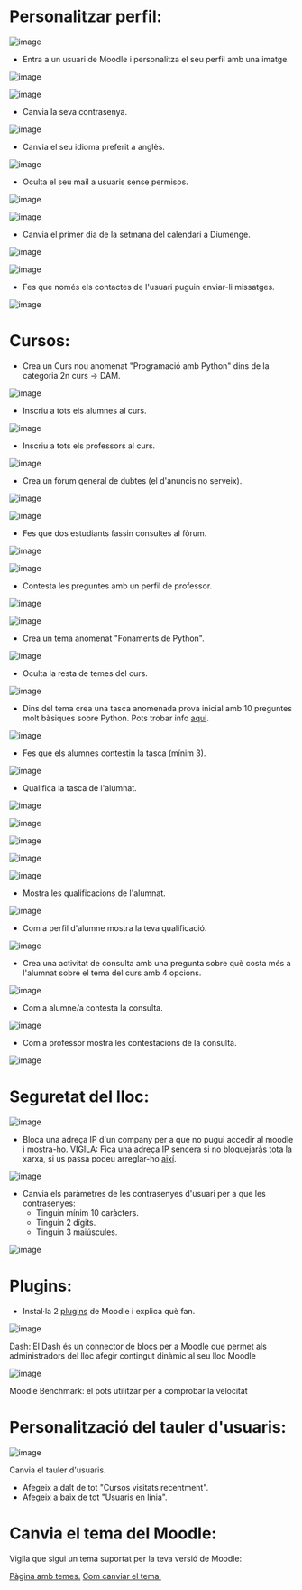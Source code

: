# Personalitzar perfil:

![image](https://user-images.githubusercontent.com/110727546/207070729-91000a9b-782a-43ed-8f50-344d9db3ad3f.png)

- Entra a un usuari de Moodle i personalitza el seu perfil amb una imatge.

![image](https://user-images.githubusercontent.com/114162276/213467047-fce3f8a3-f60c-491c-9566-7eeb75d753bc.png)

![image](https://user-images.githubusercontent.com/114162276/213467157-1894d552-2d4b-4ada-a073-5fc873af07d6.png)

- Canvia la seva contrasenya.

![image](https://user-images.githubusercontent.com/114162276/213467447-18a74ac1-3af8-4b4f-8edd-45ca7f948122.png)

- Canvia el seu idioma preferit a anglès.

![image](https://user-images.githubusercontent.com/114162276/213468126-9614705a-b60a-4dfd-a27b-1053f8012a30.png)

- Oculta el seu mail a usuaris sense permisos.

![image](https://user-images.githubusercontent.com/114162276/213468377-35c0061f-4a99-4585-8852-56c4ded7c12e.png)

![image](https://user-images.githubusercontent.com/114162276/213468462-a013895b-a4cd-4294-9693-1b018b086d20.png)

- Canvia el primer dia de la setmana del calendari a Diumenge.

![image](https://user-images.githubusercontent.com/114162276/213469825-618aaf50-7159-48ec-85a7-f97671617f38.png)

![image](https://user-images.githubusercontent.com/114162276/213469912-d9991eed-95bf-4c49-80d1-010c67134cd8.png)

- Fes que només els contactes de l'usuari puguin enviar-li missatges.

![image](https://user-images.githubusercontent.com/114162276/213470192-5cc96bac-f011-454e-a405-a6aa14de3505.png)

# Cursos:

- Crea un Curs nou anomenat "Programació amb Python" dins de la categoria 2n curs -> DAM.

![image](https://user-images.githubusercontent.com/114162276/213471014-3e3bf658-34ed-4d95-9359-0801b1833a4d.png)

- Inscriu a tots els alumnes al curs.

![image](https://user-images.githubusercontent.com/114162276/213471350-44965c85-d486-4813-988e-f343c5097d38.png)

- Inscriu a tots els professors al curs.

![image](https://user-images.githubusercontent.com/114162276/213471620-5d257a36-3e32-4ab8-afda-de784e2b2676.png)

- Crea un fòrum general de dubtes (el d'anuncis no serveix).

![image](https://user-images.githubusercontent.com/114162276/213472857-2b683678-fef8-44fe-834d-4bf3e5ce2096.png)

![image](https://user-images.githubusercontent.com/114162276/213472971-31a9a3d2-b5cf-44f8-b61a-8f7ef4820ba6.png)

- Fes que dos estudiants fassin consultes al fòrum.

![image](https://user-images.githubusercontent.com/114162276/213478765-d1928a24-5338-4c1a-994e-b177ea7e3bbe.png)

![image](https://user-images.githubusercontent.com/114162276/213478886-8bae585c-1edd-42ac-8837-b1aabd082820.png)

- Contesta les preguntes amb un perfil de professor.

![image](https://user-images.githubusercontent.com/114162276/213479301-70e80606-9bc2-4839-bd30-9eab8830bc66.png)

![image](https://user-images.githubusercontent.com/114162276/213479485-5c37c2a0-441f-4dd5-b0cc-4290ec7869a5.png)

- Crea un tema anomenat "Fonaments de Python".

![image](https://user-images.githubusercontent.com/114162276/213480499-591f4b0e-8b79-48b7-ad1b-028040a050c6.png)

- Oculta la resta de temes del curs.

![image](https://user-images.githubusercontent.com/114162276/213480654-85576d21-622c-4051-b858-dc04cf1ea9bb.png)

- Dins del tema crea una tasca anomenada prova inicial amb 10 preguntes molt bàsiques sobre Python. Pots trobar info [aqui](https://www.w3schools.com/python/).

![image](https://user-images.githubusercontent.com/114162276/213485154-4e6d61af-4ed9-4a94-acbe-e796a320c3fc.png)

- Fes que els alumnes contestin la tasca (mínim 3).

![image](https://user-images.githubusercontent.com/114162276/213486537-bc3169db-7dcb-4176-bfd5-47d353dc8bdb.png)

- Qualifica la tasca de l'alumnat.

![image](https://user-images.githubusercontent.com/114162276/213487493-95aa57cb-da72-42e3-b35e-3b9f238fa7fd.png)

![image](https://user-images.githubusercontent.com/114162276/213487818-1c37d0b4-5ed4-436b-96ed-12e12ec5ea7e.png)

![image](https://user-images.githubusercontent.com/114162276/213487900-45fc5dba-1743-48cd-b5f4-eaf830318dc6.png)

![image](https://user-images.githubusercontent.com/114162276/213487961-446801fa-e9b9-4029-abab-e8c12a2ea74f.png)

![image](https://user-images.githubusercontent.com/114162276/213488023-cf9a43b6-600e-4835-a8d8-c9a4f18e8290.png)

- Mostra les qualificacions de l'alumnat.

![image](https://user-images.githubusercontent.com/114162276/213487391-91d36d5c-2c30-4ff2-a69a-3e2113958526.png)

- Com a perfil d'alumne mostra la teva qualificació.

![image](https://user-images.githubusercontent.com/114162276/213488427-f456a29a-7749-46c3-b18b-24e6434bf5c3.png)

- Crea una activitat de consulta amb una pregunta sobre què costa més a l'alumnat sobre el tema del curs amb 4 opcions.

![image](https://user-images.githubusercontent.com/114162276/213489990-1a19cb3d-1fe4-4a3c-a35c-1fedb3e6b898.png)

- Com a alumne/a contesta la consulta.

![image](https://user-images.githubusercontent.com/114162276/213490454-8b894e1f-f8f4-47c8-a570-dbd6217c54b7.png)

- Com a professor mostra les contestacions de la consulta.

![image](https://user-images.githubusercontent.com/114162276/213490605-6aa390fd-bb57-4226-92ab-23627412903d.png)

# Seguretat del lloc:

![image](https://user-images.githubusercontent.com/110727546/207085138-c3cbcb81-edee-45a1-8b11-daf20093e56d.png)


- Bloca una adreça IP d'un company per a que no pugui accedir al moodle i mostra-ho. VIGILA: Fica una adreça IP sencera si no bloquejaràs tota la xarxa, si us passa podeu arreglar-ho [així](https://moodle.org/mod/forum/discuss.php?d=323745).

![image](https://user-images.githubusercontent.com/114162276/213722172-7e0c5a17-858d-4d64-ac65-290ebd8dcc4f.png)

- Canvia els paràmetres de les contrasenyes d'usuari per a que les contrasenyes:
  - Tinguin mínim 10 caràcters.
  - Tinguin 2 dígits.
  - Tinguin 3 maiúscules.

![image](https://user-images.githubusercontent.com/114162276/213722697-0b98b1cd-e1d4-4ccc-809b-e37f6599d4dc.png)

# Plugins:

- Instal·la 2 [plugins](https://moodle.org/plugins/) de Moodle i explica què fan.

![image](https://user-images.githubusercontent.com/114162276/213724001-79ed4ee2-04ed-4c46-b5c1-2f234d394e70.png)

Dash: El Dash és un connector de blocs per a Moodle que permet als administradors del lloc afegir contingut dinàmic al seu lloc Moodle

![image](https://user-images.githubusercontent.com/114162276/213728309-3459519b-73b1-4045-8a3e-6f27ec9786c4.png)

Moodle Benchmark: el pots utilitzar per a comprobar la velocitat

# Personalització del tauler d'usuaris:

![image](https://user-images.githubusercontent.com/110727546/207088651-6131a2b1-20c7-4a9f-b50a-317295ce70f1.png)

Canvia el tauler d'usuaris.

- Afegeix a dalt de tot "Cursos visitats recentment".
- Afegeix a baix de tot "Usuaris en línia".

# Canvia el tema del Moodle:

Vigila que sigui un tema suportat per la teva versió de Moodle:

[Pàgina amb temes.](https://moodle.org/plugins/browse.php?list=category&id=3)
[Com canviar el tema.](https://docs.moodle.org/24/en/Installing_a_new_theme)
